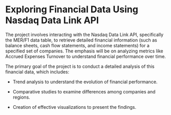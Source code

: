 # Exploring Financial Data Using Nasdaq Data Link API

The project involves interacting with the Nasdaq Data Link API, specifically the MER/F1 data table, to retrieve detailed financial information (such as balance sheets, cash flow statements, and income statements) for a specified set of companies. The emphasis will be on analyzing metrics like Accrued Expenses Turnover to understand financial performance over time.

The primary goal of the project is to conduct a detailed analysis of this financial data, which includes:

* Trend analysis to understand the evolution of financial performance.

* Comparative studies to examine differences among companies and regions.

* Creation of effective visualizations to present the findings.
